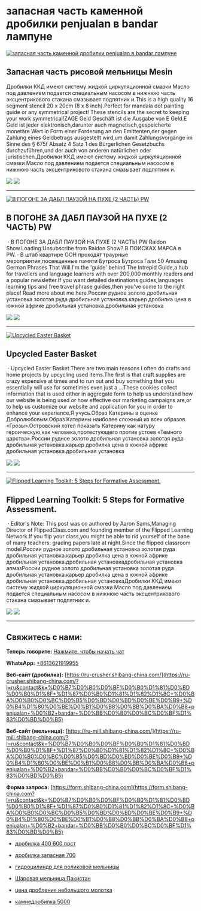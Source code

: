 # запасная часть каменной дробилки penjualan в bandar лампуне

<a href="https://swt.shibang-china.com/?l=ru&img&k=%D0%B7%D0%B0%D0%BF%D0%B0%D1%81%D0%BD%D0%B0%D1%8F+%D1%87%D0%B0%D1%81%D1%82%D1%8C+%D0%BA%D0%B0%D0%BC%D0%B5%D0%BD%D0%BD%D0%BE%D0%B9+%D0%B4%D1%80%D0%BE%D0%B1%D0%B8%D0%BB%D0%BA%D0%B8+penjualan+%D0%B2+bandar+%D0%BB%D0%B0%D0%BC%D0%BF%D1%83%D0%BD%D0%B5" target="_blank">![запасная часть каменной дробилки penjualan в bandar лампуне](http://static.shibang-china.com/all-800x300/1442.jpg)</a>

## Запасная часть рисовой мельницы Mesin
Дробилки ККД имеют систему жидкой циркуляционной смазки Масло под давлением подается специальным насосом в нижнюю часть эксцентрикового стакана смазывает подпятник и.This is a high quality 16 segment stencil 20 x 20cm (8 x 8 inch).Perfect for mandala dot painting guide or any symmetrical project! These stencils are the secret to keeping your work symmetrical!ZAGE Geld Gesch&#228;ft ist die Ausgabe von E Geld.E Geld ist jeder elektronisch,darunter auch magnetisch,gespeicherte monet&#228;re Wert in Form einer Forderung an den Emittenten,der gegen Zahlung eines Geldbetrags ausgestellt wird,um damit Zahlungsvorg&#228;nge im Sinne des &#167; 675f Absatz 4 Satz 1 des B&#252;rgerlichen Gesetzbuchs durchzuf&#252;hren,und der auch von anderen nat&#252;rlichen oder juristischen.Дробилки ККД имеют систему жидкой циркуляционной смазки Масло под давлением подается специальным насосом в нижнюю часть эксцентрикового стакана смазывает подпятник и.


<a href="https://whatsapp.shibangsoft.com/WhatsApp.php" target="_blank" title="WhatsApp">![](http://static.shibang-china.com/icon/whatsapp.png)</a> <a href="https://swt.shibang-china.com/?l=ru&icon&k=%D0%B7%D0%B0%D0%BF%D0%B0%D1%81%D0%BD%D0%B0%D1%8F+%D1%87%D0%B0%D1%81%D1%82%D1%8C+%D0%BA%D0%B0%D0%BC%D0%B5%D0%BD%D0%BD%D0%BE%D0%B9+%D0%B4%D1%80%D0%BE%D0%B1%D0%B8%D0%BB%D0%BA%D0%B8+penjualan+%D0%B2+bandar+%D0%BB%D0%B0%D0%BC%D0%BF%D1%83%D0%BD%D0%B5" target="_blank">![](http://static.shibang-china.com/icon/chat-ru.png)</a>

---

<a href="https://swt.shibang-china.com/?l=ru&img&k=%D0%B7%D0%B0%D0%BF%D0%B0%D1%81%D0%BD%D0%B0%D1%8F+%D1%87%D0%B0%D1%81%D1%82%D1%8C+%D0%BA%D0%B0%D0%BC%D0%B5%D0%BD%D0%BD%D0%BE%D0%B9+%D0%B4%D1%80%D0%BE%D0%B1%D0%B8%D0%BB%D0%BA%D0%B8+penjualan+%D0%B2+bandar+%D0%BB%D0%B0%D0%BC%D0%BF%D1%83%D0%BD%D0%B5" target="_blank">![В ПОГОНЕ ЗА ДАБЛ ПАУЗОЙ НА ПУХЕ (2 ЧАСТЬ) PW](http://static.shibang-china.com/all-800x300/1096.jpg)</a>

## В ПОГОНЕ ЗА ДАБЛ ПАУЗОЙ НА ПУХЕ (2 ЧАСТЬ) PW
&nbsp;&#0183;&#32;В ПОГОНЕ ЗА ДАБЛ ПАУЗОЙ НА ПУХЕ (2 ЧАСТЬ) PW Raidon Show.Loading.Unsubscribe from Raidon Show?.В ПОИСКАХ МАРСА в PW.&nbsp;&#0183;&#32;В штаб квартире ООН проходят траурные мероприятия,посвященные памяти Бутроса Бутроса Гали.50 Amusing German Phrases That Will.I'm the 'guide' behind The Intrepid Guide,a hub for travellers and language learners with over 200,000 monthly readers and a popular newsletter.If you want detailed destinations guides,languages learning tips and free travel phrase guides,then you've come to the right place! Read more about me here.России рудное золото дробильная установка золотая руда дробильная установка.карьер дробилка цена в южной африке дробильная установка.дробильная установка


<a href="https://whatsapp.shibangsoft.com/WhatsApp.php" target="_blank" title="WhatsApp">![](http://static.shibang-china.com/icon/whatsapp.png)</a> <a href="https://swt.shibang-china.com/?l=ru&icon&k=%D0%B7%D0%B0%D0%BF%D0%B0%D1%81%D0%BD%D0%B0%D1%8F+%D1%87%D0%B0%D1%81%D1%82%D1%8C+%D0%BA%D0%B0%D0%BC%D0%B5%D0%BD%D0%BD%D0%BE%D0%B9+%D0%B4%D1%80%D0%BE%D0%B1%D0%B8%D0%BB%D0%BA%D0%B8+penjualan+%D0%B2+bandar+%D0%BB%D0%B0%D0%BC%D0%BF%D1%83%D0%BD%D0%B5" target="_blank">![](http://static.shibang-china.com/icon/chat-ru.png)</a>

---

<a href="https://swt.shibang-china.com/?l=ru&img&k=%D0%B7%D0%B0%D0%BF%D0%B0%D1%81%D0%BD%D0%B0%D1%8F+%D1%87%D0%B0%D1%81%D1%82%D1%8C+%D0%BA%D0%B0%D0%BC%D0%B5%D0%BD%D0%BD%D0%BE%D0%B9+%D0%B4%D1%80%D0%BE%D0%B1%D0%B8%D0%BB%D0%BA%D0%B8+penjualan+%D0%B2+bandar+%D0%BB%D0%B0%D0%BC%D0%BF%D1%83%D0%BD%D0%B5" target="_blank">![Upcycled Easter Basket](http://static.shibang-china.com/all-800x300/667.jpg)</a>

## Upcycled Easter Basket
&nbsp;&#0183;&#32;Upcycled Easter Basket.There are two main reasons I often do crafts and home projects by upcycling used items.The first is that craft supplies are crazy expensive at times and to run out and buy something that you essentially will use for sometimes even just a …These cookies collect information that is used either in aggregate form to help us understand how our website is being used or how effective our marketing campaigns are,or to help us customize our website and application for you in order to enhance your experience.Я учусь.Образ Катерины в оценке Добролюбовым.Образ Катерины наиболее сложный из всех образов &#171;Грозы&#187;.Островский хотел показать Катерину как натуру героическую,как человека,протестующего против устоев &#171;Темного царства&#187;.России рудное золото дробильная установка золотая руда дробильная установка.карьер дробилка цена в южной африке дробильная установка.дробильная установка


<a href="https://whatsapp.shibangsoft.com/WhatsApp.php" target="_blank" title="WhatsApp">![](http://static.shibang-china.com/icon/whatsapp.png)</a> <a href="https://swt.shibang-china.com/?l=ru&icon&k=%D0%B7%D0%B0%D0%BF%D0%B0%D1%81%D0%BD%D0%B0%D1%8F+%D1%87%D0%B0%D1%81%D1%82%D1%8C+%D0%BA%D0%B0%D0%BC%D0%B5%D0%BD%D0%BD%D0%BE%D0%B9+%D0%B4%D1%80%D0%BE%D0%B1%D0%B8%D0%BB%D0%BA%D0%B8+penjualan+%D0%B2+bandar+%D0%BB%D0%B0%D0%BC%D0%BF%D1%83%D0%BD%D0%B5" target="_blank">![](http://static.shibang-china.com/icon/chat-ru.png)</a>

---

<a href="https://swt.shibang-china.com/?l=ru&img&k=%D0%B7%D0%B0%D0%BF%D0%B0%D1%81%D0%BD%D0%B0%D1%8F+%D1%87%D0%B0%D1%81%D1%82%D1%8C+%D0%BA%D0%B0%D0%BC%D0%B5%D0%BD%D0%BD%D0%BE%D0%B9+%D0%B4%D1%80%D0%BE%D0%B1%D0%B8%D0%BB%D0%BA%D0%B8+penjualan+%D0%B2+bandar+%D0%BB%D0%B0%D0%BC%D0%BF%D1%83%D0%BD%D0%B5" target="_blank">![Flipped Learning Toolkit: 5 Steps for Formative Assessment.](http://static.shibang-china.com/all-800x300/332.jpg)</a>

## Flipped Learning Toolkit: 5 Steps for Formative Assessment.
&nbsp;&#0183;&#32;Editor's Note: This post was co authored by Aaron Sams,Managing Director of FlippedClass.com and founding member of the Flipped Learning Network.If you flip your class,you might be able to rid yourself of the bane of many teachers: grading papers late at night.Since the flipped classroom model.России рудное золото дробильная установка золотая руда дробильная установка.карьер дробилка цена в южной африке дробильная установка.дробильная установкадробильная установка алмазРоссии рудное золото дробильная установка золотая руда дробильная установка.карьер дробилка цена в южной африке дробильная установка.дробильная установкаДробилки ККД имеют систему жидкой циркуляционной смазки Масло под давлением подается специальным насосом в нижнюю часть эксцентрикового стакана смазывает подпятник и.


<a href="https://whatsapp.shibangsoft.com/WhatsApp.php" target="_blank" title="WhatsApp">![](http://static.shibang-china.com/icon/whatsapp.png)</a> <a href="https://swt.shibang-china.com/?l=ru&icon&k=%D0%B7%D0%B0%D0%BF%D0%B0%D1%81%D0%BD%D0%B0%D1%8F+%D1%87%D0%B0%D1%81%D1%82%D1%8C+%D0%BA%D0%B0%D0%BC%D0%B5%D0%BD%D0%BD%D0%BE%D0%B9+%D0%B4%D1%80%D0%BE%D0%B1%D0%B8%D0%BB%D0%BA%D0%B8+penjualan+%D0%B2+bandar+%D0%BB%D0%B0%D0%BC%D0%BF%D1%83%D0%BD%D0%B5" target="_blank">![](http://static.shibang-china.com/icon/chat-ru.png)</a>

---
## Свяжитесь с нами:

**Теперь говорите:** [Нажмите, чтобы начать чат](https://swt.shibang-china.com?l=ru&contact&k=%D0%B7%D0%B0%D0%BF%D0%B0%D1%81%D0%BD%D0%B0%D1%8F+%D1%87%D0%B0%D1%81%D1%82%D1%8C+%D0%BA%D0%B0%D0%BC%D0%B5%D0%BD%D0%BD%D0%BE%D0%B9+%D0%B4%D1%80%D0%BE%D0%B1%D0%B8%D0%BB%D0%BA%D0%B8+penjualan+%D0%B2+bandar+%D0%BB%D0%B0%D0%BC%D0%BF%D1%83%D0%BD%D0%B5)

**WhatsApp:**  [+8613621919955](https://whatsapp.shibangsoft.com/WhatsApp.php)

**Веб-сайт (дробилка):** [https://ru-crusher.shibang-china.com/](https://ru-crusher.shibang-china.com/?l=ru&contact&k=%D0%B7%D0%B0%D0%BF%D0%B0%D1%81%D0%BD%D0%B0%D1%8F+%D1%87%D0%B0%D1%81%D1%82%D1%8C+%D0%BA%D0%B0%D0%BC%D0%B5%D0%BD%D0%BD%D0%BE%D0%B9+%D0%B4%D1%80%D0%BE%D0%B1%D0%B8%D0%BB%D0%BA%D0%B8+penjualan+%D0%B2+bandar+%D0%BB%D0%B0%D0%BC%D0%BF%D1%83%D0%BD%D0%B5)

**Веб-сайт (мельница):** [https://ru-mill.shibang-china.com/](https://ru-mill.shibang-china.com/?l=ru&contact&k=%D0%B7%D0%B0%D0%BF%D0%B0%D1%81%D0%BD%D0%B0%D1%8F+%D1%87%D0%B0%D1%81%D1%82%D1%8C+%D0%BA%D0%B0%D0%BC%D0%B5%D0%BD%D0%BD%D0%BE%D0%B9+%D0%B4%D1%80%D0%BE%D0%B1%D0%B8%D0%BB%D0%BA%D0%B8+penjualan+%D0%B2+bandar+%D0%BB%D0%B0%D0%BC%D0%BF%D1%83%D0%BD%D0%B5)

**Форма запроса:** [https://form.shibang-china.com](https://form.shibang-china.com?l=ru&contact&k=%D0%B7%D0%B0%D0%BF%D0%B0%D1%81%D0%BD%D0%B0%D1%8F+%D1%87%D0%B0%D1%81%D1%82%D1%8C+%D0%BA%D0%B0%D0%BC%D0%B5%D0%BD%D0%BD%D0%BE%D0%B9+%D0%B4%D1%80%D0%BE%D0%B1%D0%B8%D0%BB%D0%BA%D0%B8+penjualan+%D0%B2+bandar+%D0%BB%D0%B0%D0%BC%D0%BF%D1%83%D0%BD%D0%B5)

* [дробилка 400 600 прст](../133/%D0%B4%D1%80%D0%BE%D0%B1%D0%B8%D0%BB%D0%BA%D0%B0%20400%20600%20%D0%BF%D1%80%D1%81%D1%82.md)

* [дробилка запасная 700](../133/%D0%B4%D1%80%D0%BE%D0%B1%D0%B8%D0%BB%D0%BA%D0%B0%20%D0%B7%D0%B0%D0%BF%D0%B0%D1%81%D0%BD%D0%B0%D1%8F%20700.md)

* [гидроцилиндр для роликовой мельницы](../131/%D0%B3%D0%B8%D0%B4%D1%80%D0%BE%D1%86%D0%B8%D0%BB%D0%B8%D0%BD%D0%B4%D1%80%20%D0%B4%D0%BB%D1%8F%20%D1%80%D0%BE%D0%BB%D0%B8%D0%BA%D0%BE%D0%B2%D0%BE%D0%B9%20%D0%BC%D0%B5%D0%BB%D1%8C%D0%BD%D0%B8%D1%86%D1%8B.md)

* [Шаровая мельница Пакистан](../134/%D0%A8%D0%B0%D1%80%D0%BE%D0%B2%D0%B0%D1%8F%20%D0%BC%D0%B5%D0%BB%D1%8C%D0%BD%D0%B8%D1%86%D0%B0%20%D0%9F%D0%B0%D0%BA%D0%B8%D1%81%D1%82%D0%B0%D0%BD.md)

* [цена дробления небольшого молотка](../134/%D1%86%D0%B5%D0%BD%D0%B0%20%D0%B4%D1%80%D0%BE%D0%B1%D0%BB%D0%B5%D0%BD%D0%B8%D1%8F%20%D0%BD%D0%B5%D0%B1%D0%BE%D0%BB%D1%8C%D1%88%D0%BE%D0%B3%D0%BE%20%D0%BC%D0%BE%D0%BB%D0%BE%D1%82%D0%BA%D0%B0.md)

* [камнедробилка 5000](../133/%D0%BA%D0%B0%D0%BC%D0%BD%D0%B5%D0%B4%D1%80%D0%BE%D0%B1%D0%B8%D0%BB%D0%BA%D0%B0%205000.md)